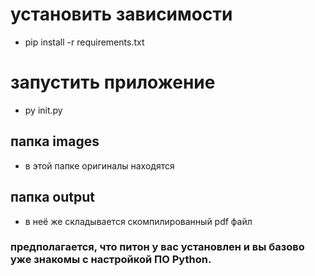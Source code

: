 # установить зависимости
- pip install -r requirements.txt

# запустить приложение
- py init.py

## папка images
- в этой папке оригиналы находятся

## папка output
- в неё же складывается скомпилированный pdf файл

### предполагается, что питон у вас установлен и вы базово уже знакомы с настройкой ПО Python.